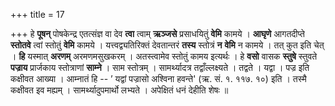 +++
title = 17

+++
हे **पूषन्** पोषकेन्द्र एतत्संज्ञ वा देव **त्वा** त्वाम् **ऋञ्जसे** प्रसाधयितुं **वेमि** कामये । **आघृणे** आगतदीप्ते **स्तोतवे** त्वां स्तोतुं **वेमि** कामये । यत्त्वद्व्यतिरिक्तं देवतान्तरं **तस्य** स्तोत्रं **न** **वेमि** न कामये । तत् कुत इति चेत् । **हि** यस्मात् **अरणम्** अरमणमसुखकरम् । अतस्त्वामेव स्तोतुं कामय इत्यर्थः । हे **वसो** वासक **स्तुषे** स्तुवते **पज्राय** प्रार्जकाय स्तोत्राणां **साम्ने** । साम स्तोत्रम् । सामर्थ्यादत्र तद्वाँल्लक्ष्यते । तद्वते । यद्वा । पज्र इति कक्षीवत आख्या । आम्नातं हि -- ’ यद्वां पज्रासो अश्विना हवन्ते' (ऋ. सं. १. ११७. १०) इति । तस्मै कक्षीवत इव मह्यम् । सामर्थ्यादुपमार्थो लभ्यते । अपेक्षितं धनं देहीति शेषः ॥